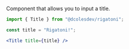 Component that allows you to input a title.

```jsx
import { Title } from "@dcolesdev/rigatoni";

const title = "Rigatoni!";

<Title title={title} />
```
